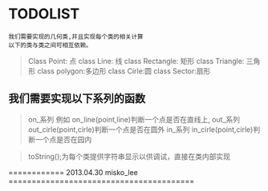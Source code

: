 TODOLIST
==============
    我们需要实现的几何类,并且实现每个类的相关计算
    以下的类与类之间可相互依赖。
>Class Point:  点
>class Line: 线
>class Rectangle: 矩形
>   class Triangle: 三角形
>   class polygon:多边形
>   class Cirle:圆
>   class Sector:扇形

我们需要实现以下系列的函数
------------------------------------
>   on_系列 例如 on_line(point,line)判断一个点是否在直线上,
>   out_系列  out_cirle(point,cirle)判断一个点是否在圆外
>   in_系列 in_cirle(point,cirle)判断一个点是否在园内

>   toString();为每个类提供字符串显示以供调试，直接在类内部实现 

============ 2013.04.30 misko_lee ========================================
